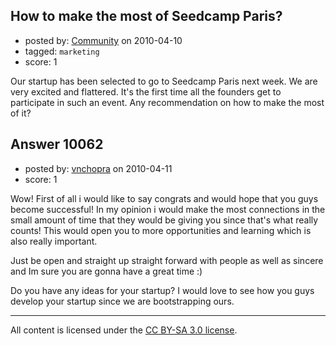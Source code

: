 ## How to make the most of Seedcamp Paris?

- posted by: [Community](https://stackexchange.com/users/-1/-1-community) on 2010-04-10
- tagged: `marketing`
- score: 1

Our startup has been selected to go to Seedcamp Paris next week. We are very excited and flattered. It's the first time all the founders get to participate in such an event. Any recommendation on how to make the most of it?


## Answer 10062

- posted by: [vnchopra](https://stackexchange.com/users/-1/2821-vnchopra) on 2010-04-11
- score: 1

Wow! First of all i would like to say congrats and would hope that you guys become successful! In my opinion i would make the most connections in the small amount of time that they would be giving you since that's what really counts! This would open you to more opportunities and learning which is also really important.

Just be open and straight up straight forward with people as well as sincere and Im sure you are gonna have a great time :)

Do you have any ideas for your startup? I would love to see how you guys develop your startup since we are bootstrapping ours.



---

All content is licensed under the [CC BY-SA 3.0 license](https://creativecommons.org/licenses/by-sa/3.0/).
